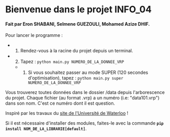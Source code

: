 # Bienvenue dans le projet INFO_04
#### Fait par Eron SHABANI, Selmene GUEZOULI, Mohamed Azize DHIF.

Pour lancer le programme : 
* 1. Rendez-vous à la racine du projet depuis un terminal.
* 2. Tapez : `python main.py NUMERO_DE_LA_DONNEE_VRP`
  * 1. Si vous souhaitez passer au mode SUPER (120 secondes d'optimisation), tapez : `python main.py super NUMERO_DE_LA_DONNEE_VRP`

Vous trouverez toutes données dans le dossier /data depuis l'arborescence du projet.
Chaque fichier (au format .vrp) a un numéro (i.e: "data101.vrp") dans son nom. 
C'est ce numéro dont il est question.

Inspiré par les travaux du [site de l'Université de Waterloo](https://www.math.uwaterloo.ca/tsp/) !

Si il est nécessaire d'installer des modules, faites-le avec la commande **`pip install NOM_DE_LA_LIBRARIE[default]`**.